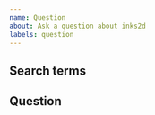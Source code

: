 ```yaml
---
name: Question
about: Ask a question about inks2d
labels: question
---
```


## Search terms

<!-- Include keywords that might help others with the same question find this issue -->

## Question